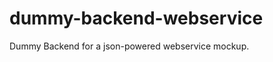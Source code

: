 dummy-backend-webservice
========================

Dummy Backend for a json-powered webservice mockup.
